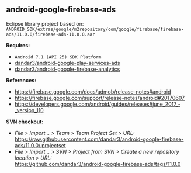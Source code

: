 ## android-google-firebase-ads

Eclipse library project based on:<br/>
`ANDROID_SDK/extras/google/m2repository/com/google/firebase/firebase-ads/11.0.0/firebase-ads-11.0.0.aar`

**Requires:**
- `Android 7.1 (API 25) SDK Platform`
- [dandar3/android-google-play-services-ads](https://github.com/dandar3/android-google-play-services-ads/tree/11.0.0)
- [dandar3/android-google-firebase-analytics](https://github.com/dandar3/android-google-firebase-analytics/tree/11.0.0)

**References:**
- https://firebase.google.com/docs/admob/release-notes#android
- https://firebase.google.com/support/release-notes/android#20170607
- https://developers.google.com/android/guides/releases#june_2017_-_version_110

**SVN checkout:**
- _File > Import... > Team > Team Project Set > URL:_<br/>
  https://raw.githubusercontent.com/dandar3/android-google-firebase-ads/11.0.0/.projectset
- _File > Import... > SVN > Project from SVN > Create a new repository location > URL:_<br/> 
  https://github.com/dandar3/android-google-firebase-ads/tags/11.0.0